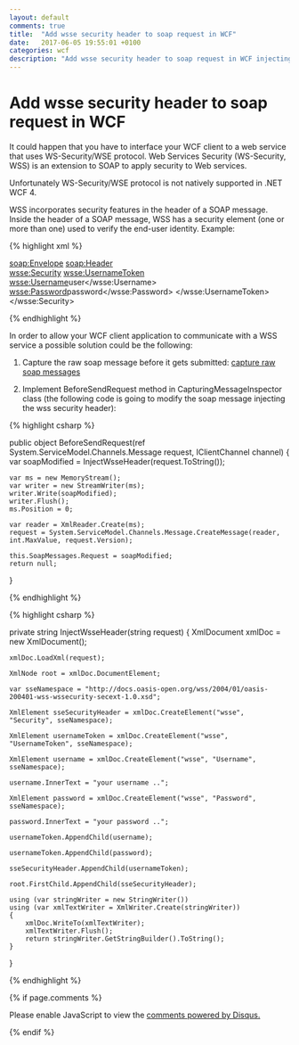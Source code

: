```yaml
---
layout: default
comments: true
title:  "Add wsse security header to soap request in WCF"
date:   2017-06-05 19:55:01 +0100
categories: wcf
description: "Add wsse security header to soap request in WCF injecting the wsse security header in the soap request before it gets submitted"
---
```

# [](#header-1)Add wsse security header to soap request in WCF

It could happen that you have to interface your WCF client to a web service that uses WS-Security/WSE protocol. Web Services Security (WS-Security, WSS) is an extension to SOAP to apply security to Web services. 

Unfortunately WS-Security/WSE protocol is not natively supported in .NET WCF 4.

WSS incorporates security features in the header of a SOAP message. Inside the header of a SOAP message, WSS has a security element (one or more than one) used to verify the end-user identity. Example:

{% highlight xml %}

<soap:Envelope>
 <soap:Header>	     
  <wsse:Security>
   <wsse:UsernameToken>
    <wsse:Username>user</wsse:Username>
    <wsse:Password>password</wsse:Password>
   </wsse:UsernameToken>
  </wsse:Security>

{% endhighlight %}

In order to allow your WCF client application to communicate with a WSS service a possible solution could be the following:

1. Capture the raw soap message before it gets submitted: <a href="http://mbsguru.blogspot.ie/2012/11/capturing-and-using-raw-soap-messages.html"> capture raw soap messages</a> 

2. Implement BeforeSendRequest method in CapturingMessageInspector class (the following code is going to modify the soap message injecting the wss security header):

{% highlight csharp %}

public object BeforeSendRequest(ref System.ServiceModel.Channels.Message request, IClientChannel channel)
{
    var soapModified = InjectWsseHeader(request.ToString());

    var ms = new MemoryStream();
    var writer = new StreamWriter(ms);
    writer.Write(soapModified);
    writer.Flush();
    ms.Position = 0;

    var reader = XmlReader.Create(ms);
    request = System.ServiceModel.Channels.Message.CreateMessage(reader, int.MaxValue, request.Version);

    this.SoapMessages.Request = soapModified;
    return null;
}

{% endhighlight %}


{% highlight csharp %}

private string InjectWsseHeader(string request)
{
    XmlDocument xmlDoc = new XmlDocument();

    xmlDoc.LoadXml(request);

    XmlNode root = xmlDoc.DocumentElement;

    var sseNamespace = "http://docs.oasis-open.org/wss/2004/01/oasis-200401-wss-wssecurity-secext-1.0.xsd";

    XmlElement sseSecurityHeader = xmlDoc.CreateElement("wsse", "Security", sseNamespace);

    XmlElement usernameToken = xmlDoc.CreateElement("wsse", "UsernameToken", sseNamespace);

    XmlElement username = xmlDoc.CreateElement("wsse", "Username", sseNamespace);

    username.InnerText = "your username ..";

    XmlElement password = xmlDoc.CreateElement("wsse", "Password", sseNamespace);

    password.InnerText = "your password ..";

    usernameToken.AppendChild(username);

    usernameToken.AppendChild(password);

    sseSecurityHeader.AppendChild(usernameToken);

    root.FirstChild.AppendChild(sseSecurityHeader);

    using (var stringWriter = new StringWriter())
    using (var xmlTextWriter = XmlWriter.Create(stringWriter))
    {
        xmlDoc.WriteTo(xmlTextWriter);
        xmlTextWriter.Flush();
        return stringWriter.GetStringBuilder().ToString();
    }
}

{% endhighlight %}




{% if page.comments %}

<div id="disqus_thread"></div>
<script>

/**
*  RECOMMENDED CONFIGURATION VARIABLES: EDIT AND UNCOMMENT THE SECTION BELOW TO INSERT DYNAMIC VALUES FROM YOUR PLATFORM OR CMS.
*  LEARN WHY DEFINING THESE VARIABLES IS IMPORTANT: https://disqus.com/admin/universalcode/#configuration-variables*/

var disqus_config = function () {
this.page.url = 'https://maciti.github.io/wcf/2017/06/05/add-wsse-security-header-to-soap-request-in-WCF.html';  // Replace PAGE_URL with your page's canonical URL variable
this.page.identifier = '2017-06-05-add-wsse-security-header-to-soap-request-wcf'; // Replace PAGE_IDENTIFIER with your page's unique identifier variable
};

(function() { // DON'T EDIT BELOW THIS LINE
var d = document, s = d.createElement('script');
s.src = 'https://maciti-github-io.disqus.com/embed.js';
s.setAttribute('data-timestamp', +new Date());
(d.head || d.body).appendChild(s);
})();
</script>
<noscript>Please enable JavaScript to view the <a href="https://disqus.com/?ref_noscript">comments powered by Disqus.</a></noscript>
  
{% endif %}
